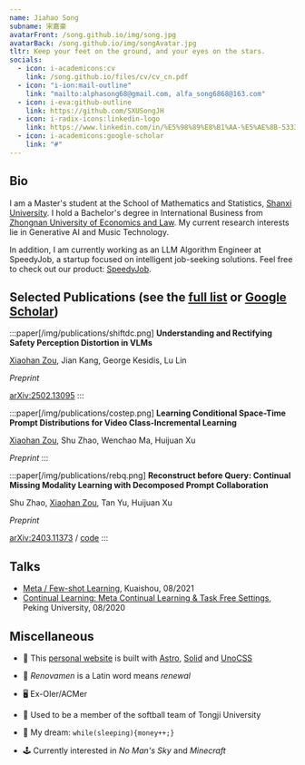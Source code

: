 ```yaml
---
name: Jiahao Song
subname: 宋嘉豪
avatarFront: /song.github.io/img/song.jpg
avatarBack: /song.github.io/img/songAvatar.jpg
tltr: Keep your feet on the ground, and your eyes on the stars.
socials:
  - icon: i-academicons:cv
    link: /song.github.io/files/cv/cv_cn.pdf
  - icon: "i-ion:mail-outline"
    link: "mailto:alphasong68@gmail.com, alfa_song6868@163.com"
  - icon: i-eva:github-outline
    link: https://github.com/SXUSongJH
  - icon: i-radix-icons:linkedin-logo
    link: https://www.linkedin.com/in/%E5%98%89%E8%B1%AA-%E5%AE%8B-533336282/
  - icon: i-academicons:google-scholar
    link: "#"
---
```


## Bio

I am a Master's student at the School of Mathematics and Statistics, [Shanxi University](https://www.sxu.edu.cn/). I hold a Bachelor's degree in International Business from [Zhongnan University of Economics and Law](https://wap.zuel.edu.cn/). My current research interests lie in Generative AI and Music Technology.

In addition, I am currently working as an LLM Algorithm Engineer at SpeedyJob, a startup focused on intelligent job-seeking solutions. Feel free to check out our product: [SpeedyJob](https://test.speedyjob.cn/home).



## Selected Publications <span text-base>(see the <a href="/publications">full list</a> or <a href="https://scholar.google.com/citations?user=RuW6xgMAAAAJ" target="_blank" rel="noopener noreferrer">Google Scholar</a>)</span>

:::paper[/img/publications/shiftdc.png]
**Understanding and Rectifying Safety Perception Distortion in VLMs**

<u>Xiaohan Zou</u>, Jian Kang, George Kesidis, Lu Lin

*Preprint*

[arXiv:2502.13095](https://arxiv.org/abs/2502.13095)
:::

:::paper[/img/publications/costep.png]
**Learning Conditional Space-Time Prompt Distributions for Video Class-Incremental Learning**

<u>Xiaohan Zou</u>, Shu Zhao, Wenchao Ma, Huijuan Xu

*Preprint*
:::

:::paper[/img/publications/rebq.png]
**Reconstruct before Query: Continual Missing Modality Learning with Decomposed Prompt Collaboration**

Shu Zhao, <u>Xiaohan Zou</u>, Tan Yu, Huijuan Xu

*Preprint*

[arXiv:2403.11373](https://arxiv.org/abs/2403.11373) / [code](https://github.com/Tree-Shu-Zhao/RebQ.pytorch)
:::


## Talks

- [Meta / Few-shot Learning](/files/talks/2021-08-meta-learning.pdf), Kuaishou, 08/2021
- [Continual Learning: Meta Continual Learning & Task Free Settings](/files/talks/2020-08-continual-learning.pdf), Peking University, 08/2020


## Miscellaneous

- 🚀 This [personal website](https://github.com/Renovamen/renovamen.github.io) is built with [Astro](https://astro.build/), [Solid](https://www.solidjs.com/) and [UnoCSS](https://github.com/antfu/unocss)

- 🧐 _Renovamen_ is a Latin word means _renewal_

- 🖥 Ex-OIer/ACMer

- 🥎 Used to be a member of the softball team of Tongji University

- 🌭 My dream: `while(sleeping){money++;}`

- 🕹️ Currently interested in *No Man's Sky* and *Minecraft*
